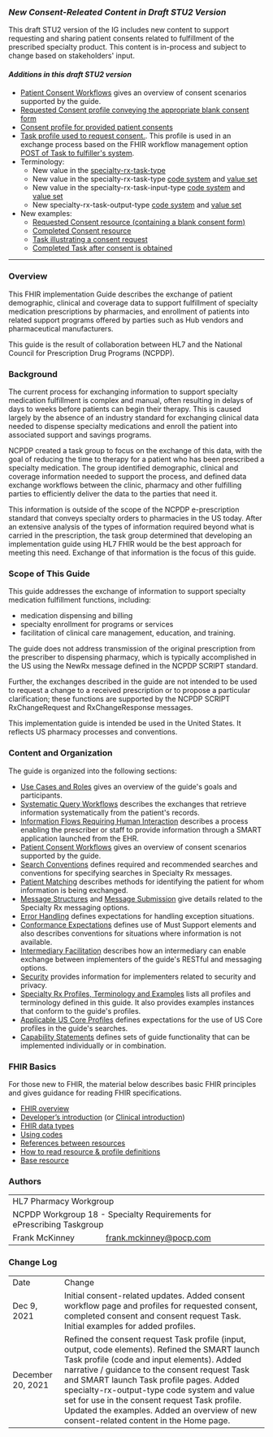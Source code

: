 ### *New Consent-Releated Content in Draft STU2 Version*  

This draft STU2 version of the IG includes new content to support requesting and sharing patient consents related to fulfillment of the prescribed specialty product. This content is in-process and subject to change based on stakeholders' input.

#### *Additions in this draft STU2 version*
- [Patient Consent Workflows](consent-workflow.html) gives an overview of consent scenarios supported by the guide.
- [Requested Consent profile conveying the appropriate blank consent form](StructureDefinition-specialty-rx-consent-requested.html)
- [Consent profile for provided patient consents](StructureDefinition-specialty-rx-consent.html)
- [Task profile used to request consent.](StructureDefinition-specialty-rx-task-consent-request.html). This profile is used in an exchange process based on the FHIR workflow management option [POST of Task to fulfiller's system](https://www.hl7.org/fhir/workflow-management.html#optiong).
- Terminology:
	- New value in the [specialty-rx-task-type](ValueSet-specialty-rx-task-type.html)
	- New value in the specialty-rx-task-type [code system](CodeSystem-specialty-rx-task-type.html) and [value set](ValueSet-specialty-rx-task-type.html)
	- New value in the specialty-rx-task-input-type [code system](CodeSystem-specialty-rx-task-input-type.html) and [value set](ValueSet-specialty-rx-task-input-type.html)
	- New specialty-rx-task-output-type [code system](CodeSystem-specialty-rx-task-output-type.html) and [value set](ValueSet-specialty-rx-task-output-type.html)
- New examples: 
	- [Requested Consent resource (containing a blank consent form)](Consent-specialty-rx-consent-requested-1.html)
	- [Completed Consent resource](Consent-specialty-rx-consent-1.html)
	- [Task illustrating a consent request](Task-specialty-rx-task-consent-request-1.html)
	- [Completed Task after consent is obtained](Task-specialty-rx-task-consent-request-2-completed.html)

<p></p>
<p></p>
<hr>
<p></p>
<p></p>

### Overview
This FHIR implementation Guide describes the exchange of patient demographic, clinical and coverage data to support fulfillment of specialty medication prescriptions by pharmacies, and enrollment of patients into related support programs offered by parties such as Hub vendors and pharmaceutical manufacturers.

This guide is the result of collaboration between HL7 and the National Council for Prescription Drug Programs (NCPDP).

### Background

The current process for exchanging information to support specialty medication fulfillment is complex and manual, often resulting in delays of days to weeks before patients can begin their therapy. This is caused largely by the absence of an industry standard for exchanging clinical data needed to dispense specialty medications and enroll the patient into associated support and savings programs.

NCPDP created a task group to focus on the exchange of this data, with the goal of reducing the time to therapy for a patient who has been prescribed a specialty medication. The group identified demographic, clinical and coverage information needed to support the process, and defined data exchange workflows between the clinic, pharmacy and other fulfilling parties to efficiently deliver the data to the parties that need it.

This information is outside of the scope of the NCPDP e-prescription standard that conveys specialty orders to pharmacies in the US today. After an extensive analysis of the types of information required beyond what is carried in the prescription, the task group determined that developing an implementation guide using HL7 FHIR would be the best approach for meeting this need. Exchange of that information is the focus of this guide. 

### Scope of This Guide

This guide addresses the exchange of information to support specialty medication fulfillment functions, including:

- medication dispensing and billing
- specialty enrollment for programs or services
- facilitation of clinical care management, education, and training.

The guide does not address transmission of the original prescription from the prescriber to dispensing pharmacy, which is typically accomplished in the US using the NewRx message defined in the NCPDP SCRIPT standard. 

Further, the exchanges described in the guide are not intended to be used to request a change to a received prescription or to propose a particular clarification; these functions are supported by the NCPDP SCRIPT RxChangeRequest and RxChangeResponse messages.

This implementation guide is intended be used in the United States. It reflects US pharmacy processes and conventions.

### Content and Organization

The guide is organized into the following sections:

- [Use Cases and Roles](roles.html) gives an overview of the guide's goals and participants.
- [Systematic Query Workflows](systematic-queries.html) describes the exchanges that retrieve information systematically from the patient's records.
- [Information Flows Requiring Human Interaction](human-interaction.html) describes a process enabling the prescriber or staff to provide information through a SMART application launched from the EHR.
- [Patient Consent Workflows](consent-workflow.html) gives an overview of consent scenarios supported by the guide.
- [Search Conventions](searches.html) defines required and recommended searches and conventions for specifying searches in Specialty Rx messages.
- [Patient Matching](patient-matching.html) describes methods for identifying the patient for whom information is being exchanged.
- [Message Structures](message-structure.html) and [Message Submission](message-submission.html) give details related to the Specialty Rx messaging options.
- [Error Handling](error-handling.html) defines expectations for handling exception situations.
- [Conformance Expectations](missing-data.html) defines use of Must Support elements and also describes conventions for situations where information is not available.
- [Intermediary Facilitation](intermediary.html) describes how an intermediary can enable exchange between implementers of the guide's RESTful and messaging options.
- [Security](security.html) provides information for implementers related to security and privacy.
- [Specialty Rx Profiles, Terminology and Examples](artifacts.html) lists all profiles and terminology defined in this guide. It also provides examples instances that conform to the guide's profiles.
- [Applicable US Core Profiles](us-core-profiles.html) defines expectations for the use of US Core profiles in the guide's searches.
- [Capability Statements](capability-statements.html) defines sets of guide functionality that can be implemented individually or in combination.

### FHIR Basics 

For those new to FHIR, the material below describes basic FHIR principles and gives guidance for reading FHIR specifications.

- [FHIR overview](http://hl7.org/fhir/R4/overview.html)
- [Developer’s introduction](http://hl7.org/fhir/R4/overview-dev.html) (or [Clinical introduction](http://hl7.org/fhir/R4/overview-clinical.html))
- [FHIR data types](http://hl7.org/fhir/R4/datatypes.html)
- [Using codes](http://hl7.org/fhir/R4/terminologies.html)
- [References between resources](http://hl7.org/fhir/R4/references.html)
- [How to read resource & profile definitions](http://hl7.org/fhir/R4/formats.html)
- [Base resource](http://hl7.org/fhir/R4/resource.html)

### Authors

<table class="grid">
    <tbody>
	  <tr>
		<td colspan="2">HL7 Pharmacy Workgroup</td>
  	  </tr>
	  <tr>
		<td colspan="2">NCPDP Workgroup 18 - Specialty Requirements for ePrescribing Taskgroup</td>
  	  </tr>
	  <tr>
		<td>Frank McKinney</td>
		<td><a href="mailto:frank.mckinney@pocp.com">frank.mckinney@pocp.com</a></td>
	  </tr>
	</tbody>
  </table>

### Change Log

<table class="grid">
    <tbody>
        <tr>
                <td>Date</td>
                <td>Change</td>
        </tr>
        <tr>
                <td>Dec 9, 2021</td>
                <td>Initial consent-related updates. Added consent workflow page and profiles for requested consent, completed consent and consent request Task. Initial examples for added profiles.</td>
      	</tr>
        <tr>
                <td>December 20, 2021</td>
                <td>Refined the consent request Task profile (input, output, code elements). Refined the SMART launch Task profile (code and input elements). Added narrative / guidance to the consent request Task and SMART launch Task profile pages. Added specialty-rx-output-type code system and value set for use in the consent request Task profile. Updated the examples. Added an overview of new consent-related content in the Home page.</td>
        </tr>
    </tbody> 
</table>
<br />


